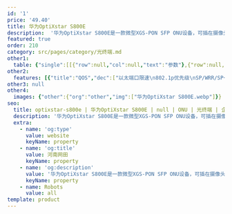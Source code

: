 ```yaml
---
id: '1'
price: '49.40'
title: 华为OptiXstar S800E
description:  '华为OptiXstar S800E是一款微型XGS-PON SFP ONU设备，可插在摄像头或AP设备的SFP端口中，为它们提供XGSPON接入，满足视频回传或无线回传等需求。'
featured: true
order: 210
category: src/pages/category/光终端.md
other1: 
  table: {"single":[[{"row":null,"col":null,"text":"参数"},{"row":null,"col":null,"text":"华为OptiXstar S800E"}],[{"row":null,"col":null,"text":"尺寸（高×宽×深）"},{"row":null,"col":null,"text":"12.6mm x 13.6mm x 65mm"}],[{"row":null,"col":null,"text":"重量（不包含适配器）"},{"row":null,"col":null,"text":"约27g"}],[{"row":null,"col":null,"text":"工作环境温度"},{"row":null,"col":null,"text":"-40°C ~ +85°C"}],[{"row":null,"col":null,"text":"工作环境湿度"},{"row":null,"col":null,"text":"5% RH ～ 95% RH，非凝结"}],[{"row":null,"col":null,"text":"整机供电"},{"row":null,"col":null,"text":"3.3V "}],[{"row":null,"col":null,"text":"用户侧接口"},{"row":null,"col":null,"text":"GE/2.5GE/5GE/10GE"}],[{"row":null,"col":null,"text":"网络侧接口"},{"row":null,"col":null,"text":"XGS-PON"}],[{"row":null,"col":null,"text":"最大功耗"},{"row":null,"col":null,"text":"2W"}],[{"row":null,"col":null,"text":"XGS-PON接口"},{"row":null,"col":null,"text":"• 接口类型：SC/APC\n• 遵循标准：ITU-T G.9807\n• 接收灵敏度：≤-28dBm\n• 过载光功率：≥-9dBm\n• 发送光功率：4dBm～9dBm\n• 消光比：≥6dB\n• 传输速率：上行9.953Gbit/s，下行9.953Gbit/s\n• 发送波长范围：1260nm～1280nm，中心波长1270nm\n• 接收波长范围：1575nm～1580nm，中心波长1577nm"}]]}
other2:
  features: [{"title":"QOS","dec":["以太端口限速\n802.1p优先级\nSP/WRR/SP+WRR\n广播报文速率限制\n基于VLAN、802.1p、以 太端口及其任意组合的流映射"]},{"title":"组播","dec":["IGMP v2/v3 snooping\nMLD v1/v2 snooping\n快速离开\n下行组播VLAN切换/透传/剥离\nIGMP/MLD协议报文限速"]},{"title":"智能运维","dec":["变长OMCI\nOLT发起的流氓ONT检测和隔离\nPPPoE/DHCP仿真"]}]
other3: null
other4:
  images: {"other":{"org":"other","img":["华为OptiXstar S800E.webp"]}}
seo:
  title: optixstar-s800e | 华为OptiXstar S800E | null | ONU | 光终端 | 企业光网络
  description: '华为OptiXstar S800E是一款微型XGS-PON SFP ONU设备，可插在摄像头或AP设备的SFP端口中，为它们提供XGSPON接入，满足视频回传或无线回传等需求。'
  extra:
    - name: 'og:type'
      value: website
      keyName: property
    - name: 'og:title'
      value: 河南网田
      keyName: property
    - name: 'og:description'
      value: '华为OptiXstar S800E是一款微型XGS-PON SFP ONU设备，可插在摄像头或AP设备的SFP端口中，为它们提供XGSPON接入，满足视频回传或无线回传等需求。'
      keyName: property
    - name: Robots
      value: all
template: product
---
```

